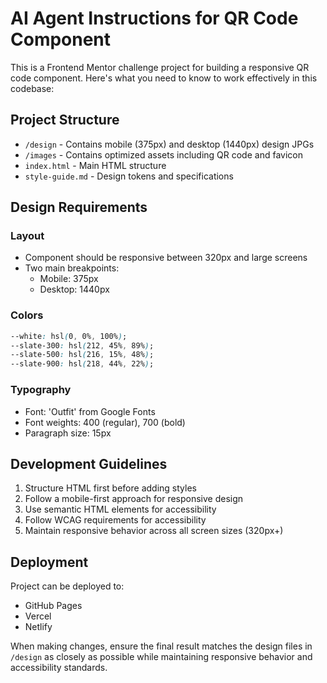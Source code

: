 # AI Agent Instructions for QR Code Component

This is a Frontend Mentor challenge project for building a responsive QR code component. Here's what you need to know to work effectively in this codebase:

## Project Structure
- `/design` - Contains mobile (375px) and desktop (1440px) design JPGs
- `/images` - Contains optimized assets including QR code and favicon
- `index.html` - Main HTML structure
- `style-guide.md` - Design tokens and specifications

## Design Requirements

### Layout
- Component should be responsive between 320px and large screens
- Two main breakpoints:
  - Mobile: 375px
  - Desktop: 1440px

### Colors
```css
--white: hsl(0, 0%, 100%);
--slate-300: hsl(212, 45%, 89%);
--slate-500: hsl(216, 15%, 48%);
--slate-900: hsl(218, 44%, 22%);
```

### Typography
- Font: 'Outfit' from Google Fonts
- Font weights: 400 (regular), 700 (bold)
- Paragraph size: 15px

## Development Guidelines
1. Structure HTML first before adding styles
2. Follow a mobile-first approach for responsive design
3. Use semantic HTML elements for accessibility
4. Follow WCAG requirements for accessibility
5. Maintain responsive behavior across all screen sizes (320px+)

## Deployment
Project can be deployed to:
- GitHub Pages
- Vercel
- Netlify

When making changes, ensure the final result matches the design files in `/design` as closely as possible while maintaining responsive behavior and accessibility standards.